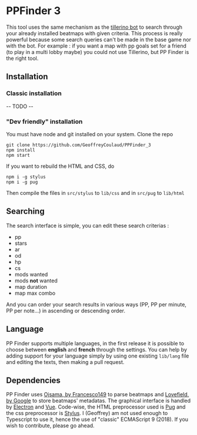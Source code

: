 # PPFinder 3
 This tool uses the same mechanism as the [tillerino bot](https://github.com/Tillerino/Tillerinobot/wiki) to search through your already installed beatmaps with given criteria.
This process is really powerful because some search queries can't be made in the base game nor with the bot. 
For example : if you want a map with pp goals set for a friend (to play in a multi lobby maybe) you could not use Tillerino, but PP Finder is the right tool.

## Installation
### Classic installation
-- TODO --
### "Dev friendly" installation
You must have node and git installed on your system.
Clone the repo
```
git clone https://github.com/GeoffreyCoulaud/PPFinder_3
npm install
npm start
```
If you want to rebuild the HTML and CSS, do
```
npm i -g stylus
npm i -g pug
```
Then compile the files in `src/stylus` to `lib/css` and in `src/pug` to `lib/html`

## Searching
The search interface is simple, you can edit these search criterias : 
+ pp
+ stars
+ ar
+ od
+ hp
+ cs
+ mods wanted
+ mods **not** wanted
+ map duration
+ map max combo

And you can order your search results in various ways (PP, PP per minute, PP per note...) in ascending or descending order.

## Language
PP Finder supports multiple languages, in the first release it is possible to choose between **english** and **french** through the settings.
You can help by adding support for your language simply by using one existing `lib/lang` file and editing the texts, then making a pull request.

## Dependencies
PP Finder uses [Ojsama, by Francesco149](https://github.com/Francesco149/ojsama) to parse beatmaps and [Lovefield, by Google](https://github.com/google/lovefield) to store beatmaps' metadatas. The graphical interface is handled by [Electron](https://electronjs.org) and [Vue](https://vuejs.org).
Code-wise, the HTML preprocessor used is [Pug](pugjs.org) and the css preprocessor is [Stylus](http://stylus-lang.com).
I (Geoffrey) am not used enough to Typescript to use it, hence the use of "classic" ECMAScript 9 (2018).
If you wish to contribute, please go ahead. 
